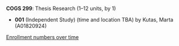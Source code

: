 **COGS 299**: Thesis Research (1–12 units, by 1)

- **001** (Independent Study) (time and location TBA) by Kutas, Marta (A01820924)

[Enrollment numbers over time](./COGS299.tsv)
